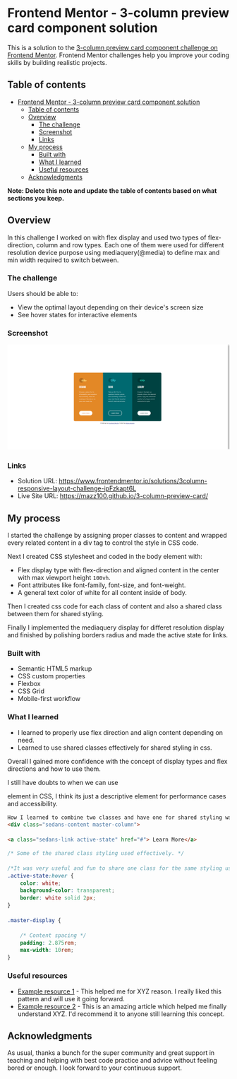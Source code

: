 # Frontend Mentor - 3-column preview card component solution

This is a solution to the [3-column preview card component challenge on Frontend Mentor](https://www.frontendmentor.io/challenges/3column-preview-card-component-pH92eAR2-). Frontend Mentor challenges help you improve your coding skills by building realistic projects. 

## Table of contents

- [Frontend Mentor - 3-column preview card component solution](#frontend-mentor---3-column-preview-card-component-solution)
  - [Table of contents](#table-of-contents)
  - [Overview](#overview)
    - [The challenge](#the-challenge)
    - [Screenshot](#screenshot)
    - [Links](#links)
  - [My process](#my-process)
    - [Built with](#built-with)
    - [What I learned](#what-i-learned)
    - [Useful resources](#useful-resources)
  - [Acknowledgments](#acknowledgments)

**Note: Delete this note and update the table of contents based on what sections you keep.**

## Overview
In this challenge I worked on with flex display and used two types of flex-direction, column and row types. Each one of them were used for different resolution device purpose using mediaquery(@media) to define max and min width required to switch between.

### The challenge

Users should be able to:

- View the optimal layout depending on their device's screen size
- See hover states for interactive elements

### Screenshot

![](./3-columnscreenshot.png)



### Links

- Solution URL: https://www.frontendmentor.io/solutions/3column-responsive-layout-challenge-ipFzkapt6L
- Live Site URL: https://mazz100.github.io/3-column-preview-card/

## My process
I started the challenge by assigning proper classes to content and wrapped every related content in a div tag to control the style in CSS code. 

Next I created CSS stylesheet and coded in the body element with:

- Flex display type with flex-direction and aligned content in the center with max viewport height ```100vh```.
- Font attributes like font-family, font-size, and font-weight.
- A general text color of white for all content inside of body.

Then I created css code for each class of content and also a shared class between them for shared styling.

Finally I implemented the mediaquery display for differet resolution display and finished by polishing borders radius and made the active state for links.

### Built with

- Semantic HTML5 markup
- CSS custom properties
- Flexbox
- CSS Grid
- Mobile-first workflow


### What I learned

- I learned to properly use flex direction and align content depending on need.
- Learned to use shared classes effectively for shared styling in css.

Overall I gained more confidence with the concept of display types and flex directions and how to use them.

I still have doubts to when we can use <main> element in CSS, I think its just a descriptive element for performance cases and accessibility.


```HTML
How I learned to combine two classes and have one for shared styling was very helpful and great to know although I am not sure if this is the best stracture to write it. 
<div class="sedans-content master-column">

<a class="sedans-link active-state" href="#"> Learn More</a>
```
```CSS
/* Some of the shared class styling used effectively. */

/*It was very useful and fun to share one class for the same styling used for them, and most importantly, it was more effective and clean. I am still open to every piece of feedback, and I am sure there are better ways to use it and take advantage of it.*/
.active-state:hover {
    color: white;
    background-color: transparent;
    border: white solid 2px;
}

.master-display {

    /* Content spacing */
    padding: 2.875rem;
    max-width: 10rem;
}

```

### Useful resources

- [Example resource 1](https://www.example.com) - This helped me for XYZ reason. I really liked this pattern and will use it going forward.
- [Example resource 2](https://www.example.com) - This is an amazing article which helped me finally understand XYZ. I'd recommend it to anyone still learning this concept.


## Acknowledgments

As usual, thanks a bunch for the super community and great support in teaching and helping with best code practice and advice without feeling bored or enough. I look forward to your continuous support.

